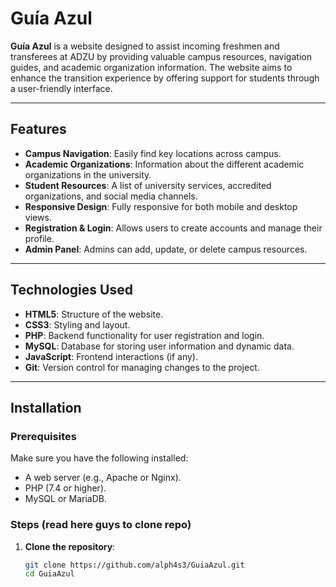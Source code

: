 # Guía Azul

**Guía Azul** is a website designed to assist incoming freshmen and transferees at ADZU by providing valuable campus resources, navigation guides, and academic organization information. The website aims to enhance the transition experience by offering support for students through a user-friendly interface.

---

## Features

- **Campus Navigation**: Easily find key locations across campus.
- **Academic Organizations**: Information about the different academic organizations in the university.
- **Student Resources**: A list of university services, accredited organizations, and social media channels.
- **Responsive Design**: Fully responsive for both mobile and desktop views.
- **Registration & Login**: Allows users to create accounts and manage their profile.
- **Admin Panel**: Admins can add, update, or delete campus resources.

---

## Technologies Used

- **HTML5**: Structure of the website.
- **CSS3**: Styling and layout.
- **PHP**: Backend functionality for user registration and login.
- **MySQL**: Database for storing user information and dynamic data.
- **JavaScript**: Frontend interactions (if any).
- **Git**: Version control for managing changes to the project.

---

## Installation

### Prerequisites
Make sure you have the following installed:
- A web server (e.g., Apache or Nginx).
- PHP (7.4 or higher).
- MySQL or MariaDB.

### Steps (read here guys to clone repo)
1. **Clone the repository**:
   ```bash
   git clone https://github.com/alph4s3/GuiaAzul.git
   cd GuiaAzul
